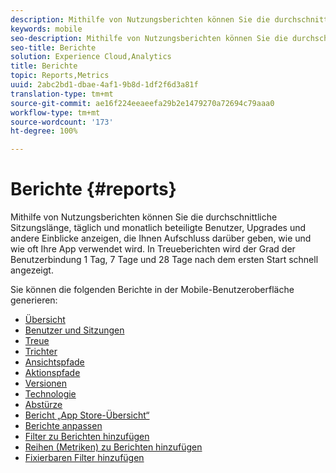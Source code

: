 ```yaml
---
description: Mithilfe von Nutzungsberichten können Sie die durchschnittliche Sitzungslänge, täglich und monatlich beteiligte Benutzer, Upgrades und andere Einblicke anzeigen, die Ihnen Aufschluss darüber geben, wie und wie oft Ihre App verwendet wird. In Treueberichten wird der Grad der Benutzerbindung 1 Tag, 7 Tage und 28 Tage nach dem ersten Start schnell angezeigt.
keywords: mobile
seo-description: Mithilfe von Nutzungsberichten können Sie die durchschnittliche Sitzungslänge, täglich und monatlich beteiligte Benutzer, Upgrades und andere Einblicke anzeigen, die Ihnen Aufschluss darüber geben, wie und wie oft Ihre App verwendet wird. In Treueberichten wird der Grad der Benutzerbindung 1 Tag, 7 Tage und 28 Tage nach dem ersten Start schnell angezeigt.
seo-title: Berichte
solution: Experience Cloud,Analytics
title: Berichte
topic: Reports,Metrics
uuid: 2abc2bd1-dbae-4af1-9b8d-1df2f6d3a81f
translation-type: tm+mt
source-git-commit: ae16f224eeaeefa29b2e1479270a72694c79aaa0
workflow-type: tm+mt
source-wordcount: '173'
ht-degree: 100%

---
```



# Berichte {#reports}

Mithilfe von Nutzungsberichten können Sie die durchschnittliche Sitzungslänge, täglich und monatlich beteiligte Benutzer, Upgrades und andere Einblicke anzeigen, die Ihnen Aufschluss darüber geben, wie und wie oft Ihre App verwendet wird. In Treueberichten wird der Grad der Benutzerbindung 1 Tag, 7 Tage und 28 Tage nach dem ersten Start schnell angezeigt.

Sie können die folgenden Berichte in der Mobile-Benutzeroberfläche generieren:

* [Übersicht](/help/using/usage/usage-overview.md)
* [Benutzer und Sitzungen](/help/using/usage/users-sessions.md)
* [Treue](/help/using/usage/reports-retention.md)
* [Trichter](/help/using/usage/reports-funnel.md)
* [Ansichtspfade](/help/using/usage/reports-view-paths.md)
* [Aktionspfade](/help/using/usage/reports-action-paths.md)
* [Versionen](/help/using/usage/c-reports-versions.md)
* [Technologie](/help/using/usage/reports-technology.md)
* [Abstürze](/help/using/usage/c-crashes.md)
* [Bericht „App Store-Übersicht“](/help/using/usage/c-app-store-store-performance.md)
* [Berichte anpassen](/help/using/usage/reports-customize/reports-customize.md)
* [Filter zu Berichten hinzufügen](/help/using/usage/reports-customize/t-reports-customize.md)
* [Reihen (Metriken) zu Berichten hinzufügen](/help/using/usage/reports-customize/t-reports-series.md)
* [Fixierbaren Filter hinzufügen](/help/using/usage/reports-customize/t-sticky-filter.md)
